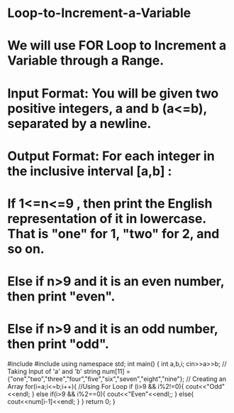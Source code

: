 # Loop-to-Increment-a-Variable
# We will use FOR Loop to Increment a Variable through a Range.
# Input Format: You will be given two positive integers, a and b (a<=b), separated by a newline.
# Output Format: For each integer  in the inclusive interval [a,b] :
# If 1<=n<=9 , then print the English representation of it in lowercase. That is "one" for 1, "two" for 2, and so on.
# Else if n>9 and it is an even number, then print "even".
# Else if n>9 and it is an odd number, then print "odd".


#include <iostream>
#include <cstdio>
using namespace std;
int main() 
{
    int a,b,i; 
    cin>>a>>b; // Taking Input of 'a' and 'b'
    string num[11] ={"one","two","three","four","five","six","seven","eight","nine"}; // Creating an Array
    for(i=a;i<=b;i++){ //Using For Loop
        if (i>9 && i%2!=0){
            cout<<"Odd"<<endl;
        }
        else if(i>9 && i%2==0){
            cout<<"Even"<<endl;;
        }
        else{
            cout<<num[i-1]<<endl;
        }
    }
    return 0;
}
